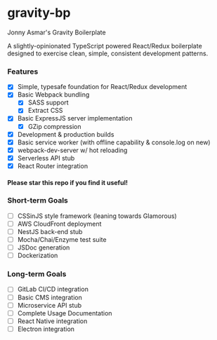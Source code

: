 # gravity-bp
Jonny Asmar's Gravity Boilerplate

A slightly-opinionated TypeScript powered React/Redux boilerplate designed to exercise clean, simple, consistent development patterns.

### Features
- [x] Simple, typesafe foundation for React/Redux development
- [x] Basic Webpack bundling
    - [x] SASS support
    - [x] Extract CSS
- [x] Basic ExpressJS server implementation
    - [x] GZip compression
- [x] Development & production builds
- [x] Basic service worker (with offline capability & console.log on new)
- [x] webpack-dev-server w/ hot reloading
- [x] Serverless API stub
- [x] React Router integration

#### Please star this repo if you find it useful!

### Short-term Goals
- [ ] CSSinJS style framework (leaning towards Glamorous)
- [ ] AWS CloudFront deployment
- [ ] NestJS back-end stub
- [ ] Mocha/Chai/Enzyme test suite
- [ ] JSDoc generation
- [ ] Dockerization

### Long-term Goals
- [ ] GitLab CI/CD integration
- [ ] Basic CMS integration
- [ ] Microservice API stub
- [ ] Complete Usage Documentation
- [ ] React Native integration
- [ ] Electron integration
